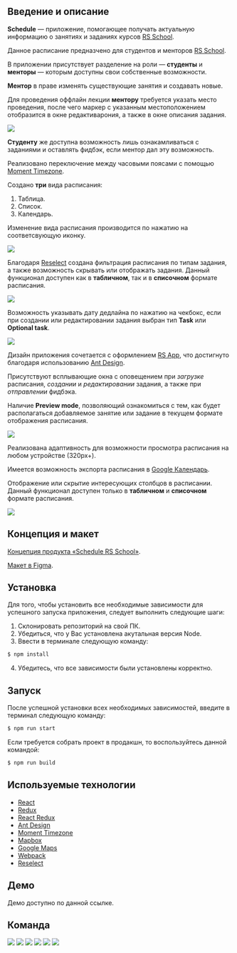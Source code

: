 ## Введение и описание

**Schedule** — приложение, помогающее получать актуальную информацию о занятиях и заданиях курсов [RS School](https://rs.school/).

Данное расписание предназчено для студентов и менторов [RS School](https://rs.school/).

В приложении присутствует разделение на роли — **студенты** и **менторы** — которым доступны свои собственные возможности.

**Ментор** в праве изменять существующие занятия и создавать новые.

Для проведения оффлайн лекции **ментору** требуется указать место проведения, после чего маркер с указанным местоположением отобразится в окне редактиварония, а также в окне описания задания.

[![](https://i.imgur.com/jlDnufW.gif)](https://i.imgur.com/wD0DQrY.gif)

**Студенту** же доступна возможность лишь ознакамливаться с заданиями и оставлять фидбэк, если ментор дал эту возможность.

Реализовано переключение между часовыми поясами с помощью [Moment Timezone](https://github.com/moment/moment-timezone).

Создано **три** вида расписания:

1. Таблица.
2. Список.
3. Календарь.

Изменение вида расписания производится по нажатию на соответсвующую иконку.

[![](https://i.imgur.com/fxgAs4l.gif)](https://i.imgur.com/NwxfRkC.gif)

Благодаря [Reselect](https://github.com/reduxjs/reselect) создана фильтрация расписания по типам задания, а также возможность скрывать или отображать задания. Данный функционал доступен как в **табличном**, так и в **списочном** формате расписания.

[![](https://i.imgur.com/HZgwrGk.gif)](https://i.imgur.com/rqVWB4x.gif)

Возможность указывать дату дедлайна по нажатию на чекбокс, если при создании или редактировании задания выбран тип **Task** или **Optional task**.

[![](https://i.imgur.com/Up5Y9pt.gif)](https://i.imgur.com/pKTrvtU.gif)

Дизайн приложения сочетается с оформлением [RS App](https://app.rs.school/), что достигнуто благодаря использованию [Ant Design](https://github.com/ant-design/ant-design).

Присутствуют всплывающие окна с оповещением при *загрузке* расписания, *создании* и *редактировании* задания, а также при *отправлении* фидбэка.

Наличие **Preview mode**, позволяющий ознакомиться с тем, как будет располагаться добавляемое занятие или задание в текущем формате отображения расписания.

[![](https://i.imgur.com/iygvQcb.gif)](https://i.imgur.com/ZnuqsGt.gif)

Реализована адаптивность для возможности просмотра расписания на любом устройстве (320px+).

Имеется возможность экспорта расписания в [Google Календарь](https://calendar.google.com/calendar/u/0/r).

Отображение или скрытие интересующих столбцов в расписании. Данный функционал доступен только в **табличном** и **списочном** формате расписания.

[![](https://i.imgur.com/GN88Ac9.gif)](https://i.imgur.com/neKoVJI.gif)

## Концепция и макет

[Концепция продукта «Schedule RS School»](https://docs.google.com/document/d/1dcWYdnazG5uqli6HLwAvaHycIRl8_JBDtEqd0ifV4go/edit).

[Макет в Figma](https://www.figma.com/file/nJZ2fTBhgmI0fIlIKOutMI/Scheduler?node-id=0%3A1).

## Установка

Для того, чтобы установить все необходимые зависимости для успешного запуска приложения, следует выполнить следующие шаги:

1. Склонировать репозиторий на свой ПК.
2. Убедиться, что у Вас установлена акутальная версия Node.
3. Ввести в терминале следующую команду:

```sh
$ npm install
```

4. Убедитесь, что все зависимости были установлены корректно.

## Запуск

После успешной установки всех необходимых зависимостей, введите в терминал следующую команду:

```sh
$ npm run start
```

Если требуется собрать проект в продакшн, то воспользуйтесь данной командой:

```sh
$ npm run build
```

## Используемые технологии

* [React](https://github.com/facebook/react)
* [Redux](https://github.com/reduxjs/redux)
* [React Redux](https://github.com/reduxjs/react-redux)
* [Ant Design](https://github.com/ant-design/ant-design)
* [Moment Timezone](https://github.com/moment/moment-timezone)
* [Mapbox](https://github.com/mapbox/mapbox-gl-js)
* [Google Maps](https://cloud.google.com/maps-platform/)
* [Webpack](https://github.com/webpack/webpack)
* [Reselect](https://github.com/reduxjs/reselect)

## Демо

Демо доступно по данной ссылке.

## Команда

[![](https://i.imgur.com/K6tfENs.png)](https://github.com/akrayushkin)
[![](https://i.imgur.com/FVcIqTU.png)](https://github.com/ifoba)
[![](https://i.imgur.com/jCBeRvi.png)](https://github.com/MatusVit)
[![](https://i.imgur.com/gn3Y2Dc.png)](https://github.com/Yarkin13)
[![](https://i.imgur.com/fXTKYRc.png)](https://github.com/jenia-shibkova)
[![](https://i.imgur.com/OZU73g8.png)](https://github.com/ThatcheRRR)
